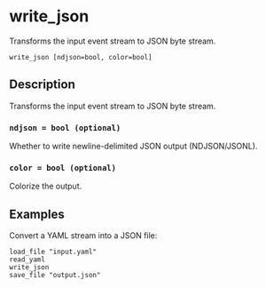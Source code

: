# write_json

Transforms the input event stream to JSON byte stream.

```tql
write_json [ndjson=bool, color=bool]
```

## Description

Transforms the input event stream to JSON byte stream.

### `ndjson = bool (optional)`

Whether to write newline-delimited JSON output (NDJSON/JSONL).

### `color = bool (optional)`

Colorize the output.

## Examples

Convert a YAML stream into a JSON file:

```tql
load_file "input.yaml"
read_yaml
write_json
save_file "output.json"
```
